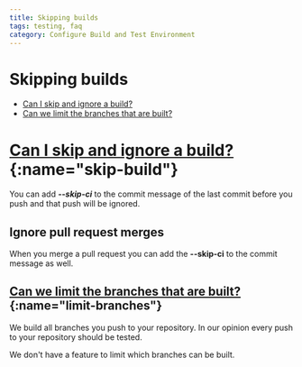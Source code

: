 ```yaml
---
title: Skipping builds
tags: testing, faq
category: Configure Build and Test Environment
---
```


# Skipping builds

+ [Can I skip and ignore a build?](#skip-build)
+ [Can we limit the branches that are built?](#limit-branches)

# [Can I skip and ignore a build?](#skip-build){:name="skip-build"}

You can add ***--skip-ci*** to the commit message of the last commit before you push and that push will be ignored.

## Ignore pull request merges

When you merge a pull request you can add the **--skip-ci** to the commit message as well.

## [Can we limit the branches that are built?](#limit-branches){:name="limit-branches"}

We build all branches you push to your repository. In our opinion every push to your repository should be tested.

We don't have a feature to limit which branches can be built.

